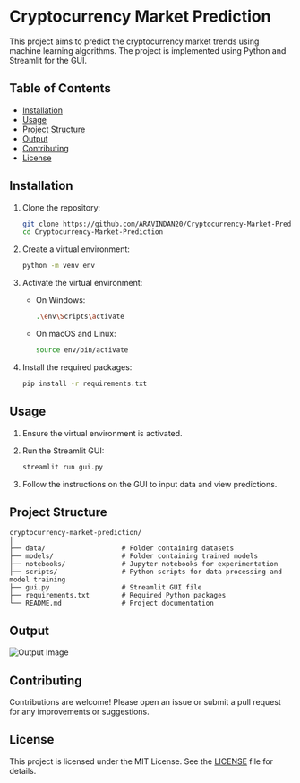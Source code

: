 # Cryptocurrency Market Prediction

This project aims to predict the cryptocurrency market trends using machine learning algorithms. The project is implemented using Python and Streamlit for the GUI.

## Table of Contents
- [Installation](#installation)
- [Usage](#usage)
- [Project Structure](#project-structure)
- [Output](#output)
- [Contributing](#contributing)
- [License](#license)

## Installation

1. Clone the repository:
    ```bash
    git clone https://github.com/ARAVINDAN20/Cryptocurrency-Market-Prediction.git
    cd Cryptocurrency-Market-Prediction
    ```

2. Create a virtual environment:
    ```bash
    python -m venv env
    ```

3. Activate the virtual environment:
    - On Windows:
        ```bash
        .\env\Scripts\activate
        ```
    - On macOS and Linux:
        ```bash
        source env/bin/activate
        ```

4. Install the required packages:
    ```bash
    pip install -r requirements.txt
    ```

## Usage

1. Ensure the virtual environment is activated.

2. Run the Streamlit GUI:
    ```bash
    streamlit run gui.py
    ```

3. Follow the instructions on the GUI to input data and view predictions.

## Project Structure

```
cryptocurrency-market-prediction/
│
├── data/                   # Folder containing datasets
├── models/                 # Folder containing trained models
├── notebooks/              # Jupyter notebooks for experimentation
├── scripts/                # Python scripts for data processing and model training
├── gui.py                  # Streamlit GUI file
├── requirements.txt        # Required Python packages
└── README.md               # Project documentation
```

## Output

![Output Image](path/to/output/image.png)

## Contributing

Contributions are welcome! Please open an issue or submit a pull request for any improvements or suggestions.

## License

This project is licensed under the MIT License. See the [LICENSE](LICENSE) file for details.

